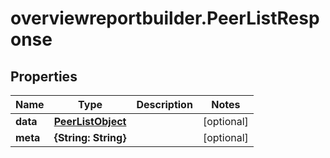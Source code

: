# overviewreportbuilder.PeerListResponse

## Properties

Name | Type | Description | Notes
------------ | ------------- | ------------- | -------------
**data** | [**PeerListObject**](PeerListObject.md) |  | [optional] 
**meta** | **{String: String}** |  | [optional] 



